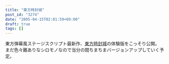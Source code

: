 ```yaml
---
title: "東方時封城"
post_id: "3274"
date: "2005-04-15T02:01:59+09:00"
draft: true
tags: []
---
```



東方弾幕風ステージスクリプト最新作、[東方時封城](https://danmaq.com/!/thA/)の体験版をこっそり公開。 まだ色々難ありなシロモノなので当分の間ちまちまバージョンアップしていく予定。
